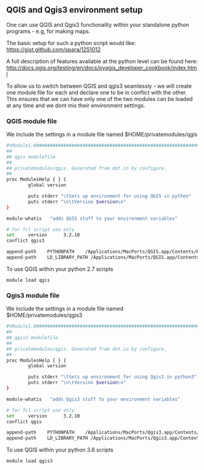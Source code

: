 ## QGIS and Qgis3 environment setup

One can use QGIS and Qgis3 functionality within your standalone python programs - e.g, for making maps.

The basic setup for such a python script would like:
https://gist.github.com/spara/1251012

A full description of features available at the python level can be found here:
http://docs.qgis.org/testing/en/docs/pyqgis_developer_cookbook/index.html

To allow us to switch between QGIS and qgis3 seamlessly - we will create one module file for each and declare one to be in conflict with the other. This ensures that we can have only one of the two modules can be loaded at any time and we dont mix their environment settings.


### QGIS module file
We include the settings in a module file named $HOME/privatemodules/qgis

```bash
#%Module1.0#####################################################################
##
## qgis modulefile
##
## privatemodules/qgis. Generated from dot.in by configure.
##
proc ModulesHelp { } {
        global version

        puts stderr "\tSets up environment for using QGIS in python"
        puts stderr "\n\tVersion $version\n"
}

module-whatis   "adds QGIS stuff to your environment variables"

# for Tcl script use only
set     version      3.2.10
conflict qgis3

append-path    PYTHONPATH    /Applications/MacPorts/QGIS.app/Contents/Resources/python
append-path    LD_LIBRARY_PATH /Applications/MacPorts/QGIS.app/Contents/MacOS/lib
```

To use QGIS within your python 2.7 scripts
```
module load qgis
```

### Qgis3 module file
We include the settings in a module file named $HOME/privatemodules/qgis3

```bash
#%Module1.0#####################################################################
##
## qgis3 modulefile
##
## privatemodules/qgis. Generated from dot.in by configure.
##
proc ModulesHelp { } {
        global version

        puts stderr "\tSets up environment for using Qgis3 in python3"
        puts stderr "\n\tVersion $version\n"
}

module-whatis   "adds Qgis3 stuff to your environment variables"

# for Tcl script use only
set     version      3.2.10
conflict qgis

append-path    PYTHONPATH    /Applications/MacPorts/Qgis3.app/Contents/Resources/python
append-path    LD_LIBRARY_PATH /Applications/MacPorts/Qgis3.app/Contents/MacOS/lib
```

To use QGIS within your python 3.6 scripts
```
module load qgis3
```
